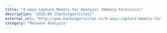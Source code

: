 ```yaml
---
title: "4 ways Capture Memory for Analysis (Memory Forensics)"
description: "2015.09 [hackingarticles]"
external_url: "http://www.hackingarticles.in/4-ways-capture-memory-for-analysis-memory-forensics/"
category: "Malware Analysis"
---
```

